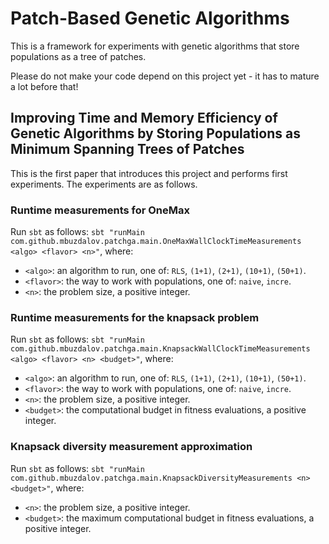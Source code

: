 # Patch-Based Genetic Algorithms

This is a framework for experiments with genetic algorithms that store populations as a tree of patches.

Please do not make your code depend on this project yet - it has to mature a lot before that!

## Improving Time and Memory Efficiency of Genetic Algorithms by Storing Populations as Minimum Spanning Trees of Patches

This is the first paper that introduces this project and performs first experiments. The experiments are as follows.

### Runtime measurements for OneMax

Run `sbt` as follows: `sbt "runMain com.github.mbuzdalov.patchga.main.OneMaxWallClockTimeMeasurements <algo> <flavor> <n>"`, where:
- `<algo>`: an algorithm to run, one of: `RLS`, `(1+1)`, `(2+1)`, `(10+1)`, `(50+1)`.
- `<flavor>`: the way to work with populations, one of: `naive`, `incre`.
- `<n>`: the problem size, a positive integer.

### Runtime measurements for the knapsack problem

Run `sbt` as follows: `sbt "runMain com.github.mbuzdalov.patchga.main.KnapsackWallClockTimeMeasurements <algo> <flavor> <n> <budget>"`, where:
- `<algo>`: an algorithm to run, one of: `RLS`, `(1+1)`, `(2+1)`, `(10+1)`, `(50+1)`.
- `<flavor>`: the way to work with populations, one of: `naive`, `incre`.
- `<n>`: the problem size, a positive integer.
- `<budget>`: the computational budget in fitness evaluations, a positive integer.

### Knapsack diversity measurement approximation

Run `sbt` as follows: `sbt "runMain com.github.mbuzdalov.patchga.main.KnapsackDiversityMeasurements <n> <budget>"`, where:
- `<n>`: the problem size, a positive integer.
- `<budget>`: the maximum computational budget in fitness evaluations, a positive integer.
